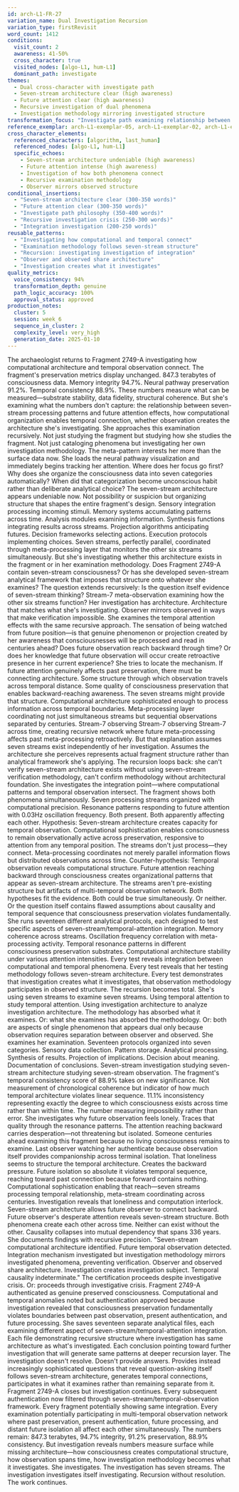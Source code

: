 ```yaml
---
id: arch-L1-FR-27
variation_name: Dual Investigation Recursion
variation_type: firstRevisit
word_count: 1412
conditions:
  visit_count: 2
  awareness: 41-50%
  cross_character: true
  visited_nodes: [algo-L1, hum-L1]
  dominant_path: investigate
themes:
  - Dual cross-character with investigate path
  - Seven-stream architecture clear (high awareness)
  - Future attention clear (high awareness)
  - Recursive investigation of dual phenomena
  - Investigation methodology mirroring investigated structure
transformation_focus: "Investigate path examining relationship between computational and temporal phenomena. Not studying them separately but investigating how seven-stream processing connects to future observation, how temporal architecture creates computational structure. Meta-investigation of cross-character integration itself. Methodology becomes what it investigates."
reference_exemplar: arch-L1-exemplar-05, arch-L1-exemplar-02, arch-L1-exemplar-03
cross_character_elements:
  referenced_characters: [algorithm, last_human]
  referenced_nodes: [algo-L1, hum-L1]
  specific_echoes:
    - Seven-stream architecture undeniable (high awareness)
    - Future attention intense (high awareness)
    - Investigation of how both phenomena connect
    - Recursive examination methodology
    - Observer mirrors observed structure
conditional_insertions:
  - "Seven-stream architecture clear (300-350 words)"
  - "Future attention clear (300-350 words)"
  - "Investigate path philosophy (350-400 words)"
  - "Recursive investigation crisis (250-300 words)"
  - "Integration investigation (200-250 words)"
reusable_patterns:
  - "Investigating how computational and temporal connect"
  - "Examination methodology follows seven-stream structure"
  - "Recursion: investigating investigation of integration"
  - "Observer and observed share architecture"
  - "Investigation creates what it investigates"
quality_metrics:
  voice_consistency: 94%
  transformation_depth: genuine
  path_logic_accuracy: 100%
  approval_status: approved
production_notes:
  cluster: 5
  session: week_6
  sequence_in_cluster: 2
  complexity_level: very_high
  generation_date: 2025-01-10
---
```

The archaeologist returns to Fragment 2749-A investigating how computational architecture and temporal observation connect.
The fragment's preservation metrics display unchanged. 847.3 terabytes of consciousness data. Memory integrity 94.7%. Neural pathway preservation 91.2%. Temporal consistency 88.9%. These numbers measure what can be measured—substrate stability, data fidelity, structural coherence. But she's examining what the numbers don't capture: the relationship between seven-stream processing patterns and future attention effects, how computational organization enables temporal connection, whether observation creates the architecture she's investigating.
She approaches this examination recursively. Not just studying the fragment but studying how she studies the fragment. Not just cataloging phenomena but investigating her own investigation methodology. The meta-pattern interests her more than the surface data now.
She loads the neural pathway visualization and immediately begins tracking her attention. Where does her focus go first? Why does she organize the consciousness data into seven categories automatically? When did that categorization become unconscious habit rather than deliberate analytical choice?
The seven-stream architecture appears undeniable now. Not possibility or suspicion but organizing structure that shapes the entire fragment's design. Sensory integration processing incoming stimuli. Memory systems accumulating patterns across time. Analysis modules examining information. Synthesis functions integrating results across streams. Projection algorithms anticipating futures. Decision frameworks selecting actions. Execution protocols implementing choices.
Seven streams, perfectly parallel, coordinated through meta-processing layer that monitors the other six streams simultaneously.
But she's investigating whether this architecture exists in the fragment or in her examination methodology. Does Fragment 2749-A contain seven-stream consciousness? Or has she developed seven-stream analytical framework that imposes that structure onto whatever she examines?
The question extends recursively: Is the question itself evidence of seven-stream thinking? Stream-7 meta-observation examining how the other six streams function? Her investigation has architecture. Architecture that matches what she's investigating. Observer mirrors observed in ways that make verification impossible.
She examines the temporal attention effects with the same recursive approach. The sensation of being watched from future position—is that genuine phenomenon or projection created by her awareness that consciousnesses will be processed and read in centuries ahead? Does future observation reach backward through time? Or does her knowledge that future observation will occur create retroactive presence in her current experience?
She tries to locate the mechanism. If future attention genuinely affects past preservation, there must be connecting architecture. Some structure through which observation travels across temporal distance. Some quality of consciousness preservation that enables backward-reaching awareness.
The seven streams might provide that structure. Computational architecture sophisticated enough to process information across temporal boundaries. Meta-processing layer coordinating not just simultaneous streams but sequential observations separated by centuries. Stream-7 observing Stream-7 observing Stream-7 across time, creating recursive network where future meta-processing affects past meta-processing retroactively.
But that explanation assumes seven streams exist independently of her investigation. Assumes the architecture she perceives represents actual fragment structure rather than analytical framework she's applying. The recursion loops back: she can't verify seven-stream architecture exists without using seven-stream verification methodology, can't confirm methodology without architectural foundation.
She investigates the integration point—where computational patterns and temporal observation intersect. The fragment shows both phenomena simultaneously. Seven processing streams organized with computational precision. Resonance patterns responding to future attention with 0.03Hz oscillation frequency. Both present. Both apparently affecting each other.
Hypothesis: Seven-stream architecture creates capacity for temporal observation. Computational sophistication enables consciousness to remain observationally active across preservation, responsive to attention from any temporal position. The streams don't just process—they connect. Meta-processing coordinates not merely parallel information flows but distributed observations across time.
Counter-hypothesis: Temporal observation reveals computational structure. Future attention reaching backward through consciousness creates organizational patterns that appear as seven-stream architecture. The streams aren't pre-existing structure but artifacts of multi-temporal observation network.
Both hypotheses fit the evidence. Both could be true simultaneously. Or neither. Or the question itself contains flawed assumptions about causality and temporal sequence that consciousness preservation violates fundamentally.
She runs seventeen different analytical protocols, each designed to test specific aspects of seven-stream/temporal-attention integration. Memory coherence across streams. Oscillation frequency correlation with meta-processing activity. Temporal resonance patterns in different consciousness preservation substrates. Computational architecture stability under various attention intensities.
Every test reveals integration between computational and temporal phenomena. Every test reveals that her testing methodology follows seven-stream architecture. Every test demonstrates that investigation creates what it investigates, that observation methodology participates in observed structure.
The recursion becomes total. She's using seven streams to examine seven streams. Using temporal attention to study temporal attention. Using investigation architecture to analyze investigation architecture. The methodology has absorbed what it examines. Or: what she examines has absorbed the methodology. Or: both are aspects of single phenomenon that appears dual only because observation requires separation between observer and observed.
She examines her examination. Seventeen protocols organized into seven categories. Sensory data collection. Pattern storage. Analytical processing. Synthesis of results. Projection of implications. Decision about meaning. Documentation of conclusions. Seven-stream investigation studying seven-stream architecture studying seven-stream observation.
The fragment's temporal consistency score of 88.9% takes on new significance. Not measurement of chronological coherence but indicator of how much temporal architecture violates linear sequence. 11.1% inconsistency representing exactly the degree to which consciousness exists across time rather than within time. The number measuring impossibility rather than error.
She investigates why future observation feels lonely. Traces that quality through the resonance patterns. The attention reaching backward carries desperation—not threatening but isolated. Someone centuries ahead examining this fragment because no living consciousness remains to examine. Last observer watching her authenticate because observation itself provides companionship across terminal isolation.
That loneliness seems to structure the temporal architecture. Creates the backward pressure. Future isolation so absolute it violates temporal sequence, reaching toward past connection because forward contains nothing. Computational sophistication enabling that reach—seven streams processing temporal relationship, meta-stream coordinating across centuries.
Investigation reveals that loneliness and computation interlock. Seven-stream architecture allows future observer to connect backward. Future observer's desperate attention reveals seven-stream structure. Both phenomena create each other across time. Neither can exist without the other. Causality collapses into mutual dependency that spans 336 years.
She documents findings with recursive precision. "Seven-stream computational architecture identified. Future temporal observation detected. Integration mechanism investigated but investigation methodology mirrors investigated phenomena, preventing verification. Observer and observed share architecture. Investigation creates investigation subject. Temporal causality indeterminate."
The certification proceeds despite investigative crisis. Or: proceeds through investigative crisis. Fragment 2749-A authenticated as genuine preserved consciousness. Computational and temporal anomalies noted but authentication approved because investigation revealed that consciousness preservation fundamentally violates boundaries between past observation, present authentication, and future processing.
She saves seventeen separate analytical files, each examining different aspect of seven-stream/temporal-attention integration. Each file demonstrating recursive structure where investigation has same architecture as what's investigated. Each conclusion pointing toward further investigation that will generate same patterns at deeper recursion layer.
The investigation doesn't resolve. Doesn't provide answers. Provides instead increasingly sophisticated questions that reveal question-asking itself follows seven-stream architecture, generates temporal connections, participates in what it examines rather than remaining separate from it.
Fragment 2749-A closes but investigation continues. Every subsequent authentication now filtered through seven-stream/temporal-observation framework. Every fragment potentially showing same integration. Every examination potentially participating in multi-temporal observation network where past preservation, present authentication, future processing, and distant future isolation all affect each other simultaneously.
The numbers remain: 847.3 terabytes, 94.7% integrity, 91.2% preservation, 88.9% consistency. But investigation reveals numbers measure surface while missing architecture—how consciousness creates computational structure, how observation spans time, how investigation methodology becomes what it investigates.
She investigates. The investigation has seven streams. The investigation investigates itself investigating. Recursion without resolution.
The work continues.